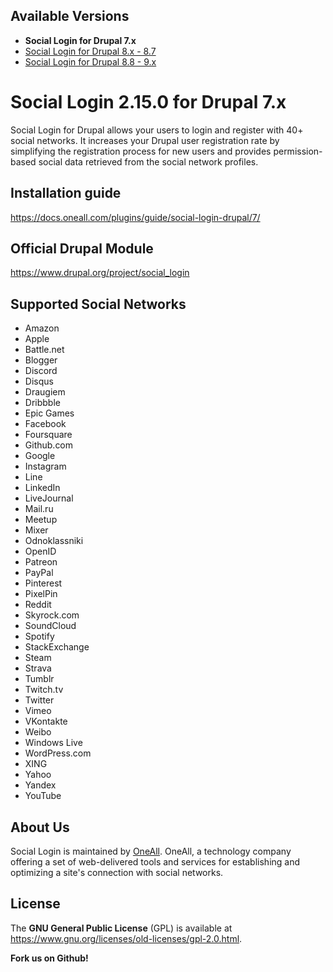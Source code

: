 ## Available Versions
* **Social Login for Drupal 7.x**
* [Social Login for Drupal 8.x - 8.7](https://github.com/oneall/social-login-drupal/tree/drupal/8.x)
* [Social Login for Drupal 8.8 - 9.x](https://github.com/oneall/social-login-drupal/tree/drupal/9.x)

# Social Login 2.15.0 for Drupal 7.x

Social Login for Drupal allows your users to login and register with 40+ social networks. 
It increases your Drupal user registration rate by simplifying the registration process for 
new users and provides permission-based social data retrieved from the social network profiles.


## Installation guide
https://docs.oneall.com/plugins/guide/social-login-drupal/7/


## Official Drupal Module
https://www.drupal.org/project/social_login


## Supported Social Networks
* Amazon
* Apple
* Battle.net
* Blogger
* Discord
* Disqus
* Draugiem
* Dribbble
* Epic Games
* Facebook
* Foursquare
* Github.com
* Google
* Instagram
* Line
* LinkedIn
* LiveJournal
* Mail.ru
* Meetup
* Mixer
* Odnoklassniki
* OpenID
* Patreon
* PayPal
* Pinterest
* PixelPin
* Reddit
* Skyrock.com
* SoundCloud
* Spotify
* StackExchange
* Steam
* Strava
* Tumblr 
* Twitch.tv
* Twitter
* Vimeo
* VKontakte
* Weibo 
* Windows Live
* WordPress.com
* XING
* Yahoo
* Yandex
* YouTube



## About Us
Social Login is maintained by [OneAll](https://www.oneall.com/). OneAll, a technology company offering a set of 
web-delivered tools and services for establishing and optimizing a site's connection with social networks.


## License
The **GNU General Public License** (GPL) is available at https://www.gnu.org/licenses/old-licenses/gpl-2.0.html.


**Fork us on Github!**
